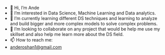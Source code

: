 - 👋 Hi, I’m Ande 
- 👀 I’m interested in Data Science, Machine Learning and Data analytics.
- 🌱 I’m currently learning different DS techniques and learning to analyze and build bigger and more complex models to solve complex problems.
- 💞️ I’m looking to collaborate on any project that would be help me use my skillset and also help me learn more about the DS field.
- 📫 How to reach me:
-  anderoshan1@gmail.com

<!---
Pumpern1ckel/Pumpern1ckel is a ✨ special ✨ repository because its `README.md` (this file) appears on your GitHub profile.
You can click the Preview link to take a look at your changes.
--->
